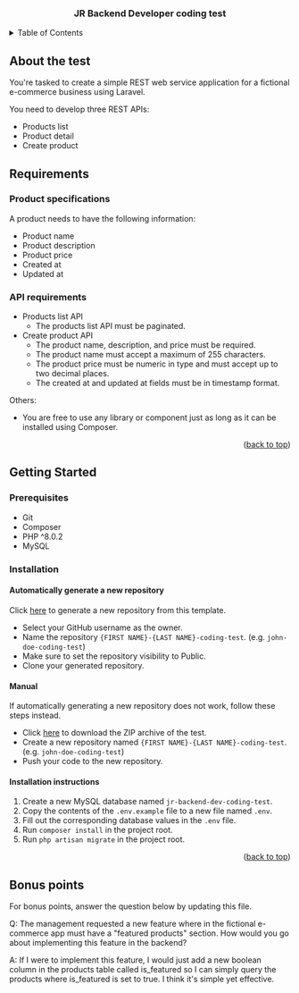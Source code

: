 <a name="readme-top"></a>

<div align="center">
    <h3 align="center">JR Backend Developer coding test</h3>
</div>

<!-- TABLE OF CONTENTS -->
<details>
  <summary>Table of Contents</summary>
  <ol>
    <li>
      <a href="#about-the-test">About the test</a>
    </li>
    <li>
      <a href="#requirements">Requirements</a>
      <ul>
        <li><a href="#product-specifications">Product specifications</a></li>
        <li><a href="#api-requirements">API Requirements</a></li>
      </ul>
    </li>
    <li>
      <a href="#getting-started">Getting started</a>
      <ul>
        <li><a href="#prerequisites">Prerequisites</a></li>
        <li><a href="#installation">Installation</a></li>
      </ul>
    </li>
    <li>
      <a href="#bonus-points">Bonus points</a>
    </li>
  </ol>
</details>

<!-- ABOUT THE TEST -->
## About the test

You're tasked to create a simple REST web service application for a fictional e-commerce business using Laravel.

You need to develop three REST APIs:

* Products list
* Product detail
* Create product

<!-- REQUIREMENTS -->
## Requirements

### Product specifications

A product needs to have the following information:

* Product name
* Product description
* Product price
* Created at
* Updated at

### API requirements

* Products list API
  * The products list API must be paginated.
* Create product API
  * The product name, description, and price must be required.
  * The product name must accept a maximum of 255 characters.
  * The product price must be numeric in type and must accept up to two decimal places.
  * The created at and updated at fields must be in timestamp format.
  
 Others:
 * You are free to use any library or component just as long as it can be installed using Composer.

<p align="right">(<a href="#readme-top">back to top</a>)</p>

<!-- GETTING STARTED -->
## Getting Started

### Prerequisites

* Git
* Composer
* PHP ^8.0.2
* MySQL

### Installation

#### Automatically generate a new repository
Click <a href="https://github.com/QualityTrade/jr-backend-dev-coding-test/generate" target="_blank">here</a> to generate a new repository from this template.

* Select your GitHub username as the owner.
* Name the repository `{FIRST NAME}-{LAST NAME}-coding-test`. (e.g. `john-doe-coding-test`)
* Make sure to set the repository visibility to Public.
* Clone your generated repository.

#### Manual
If automatically generating a new repository does not work, follow these steps instead.

* Click <a href="https://github.com/QualityTrade/jr-backend-dev-coding-test/archive/refs/heads/main.zip">here</a> to download the ZIP archive of the test.
* Create a new repository named `{FIRST NAME}-{LAST NAME}-coding-test`. (e.g. `john-doe-coding-test`)
* Push your code to the new repository.

#### Installation instructions
1. Create a new MySQL database named `jr-backend-dev-coding-test`.
2. Copy the contents of the `.env.example` file to a new file named `.env`.
3. Fill out the corresponding database values in the `.env` file.
4. Run `composer install` in the project root.
5. Run `php artisan migrate` in the project root.

<p align="right">(<a href="#readme-top">back to top</a>)</p>

<!-- BONUS POINTS -->
## Bonus points

For bonus points, answer the question below by updating this file.

Q: The management requested a new feature where in the fictional e-commerce app must have a "featured products" section.
How would you go about implementing this feature in the backend?

A: If I were to implement this feature, I would just add a new boolean column in the products table called is_featured so I can simply query the products where is_featured is set to true. I think it's simple yet effective.
